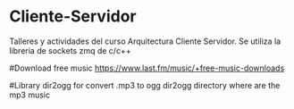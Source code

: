 # Cliente-Servidor
Talleres y actividades del curso Arquitectura Cliente Servidor. Se utiliza la libreria de sockets zmq de c/c++

#Download free music
https://www.last.fm/music/+free-music-downloads

#Library dir2ogg for convert .mp3 to ogg
dir2ogg directory where are the mp3 music